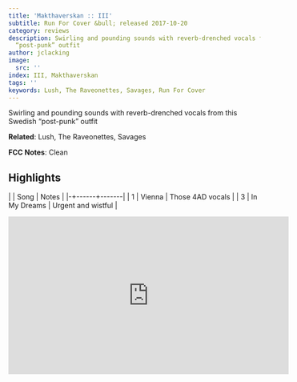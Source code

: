 ```yaml
---
title: 'Makthaverskan :: III'
subtitle: Run For Cover &bull; released 2017-10-20
category: reviews
description: Swirling and pounding sounds with reverb-drenched vocals from this Swedish
  “post-punk” outfit
author: jclacking
image:
  src: ''
index: III, Makthaverskan
tags: ''
keywords: Lush, The Raveonettes, Savages, Run For Cover
---
```

Swirling and pounding sounds with reverb-drenched vocals from this Swedish “post-punk” outfit<!--more-->

**Related**: Lush, The Raveonettes, Savages

**FCC Notes**: Clean

## Highlights

| | Song | Notes |
|-+------+-------|
| 1 | Vienna | Those 4AD vocals |
| 3 | In My Dreams | Urgent and wistful |

<div class="tlo-detail-video"><iframe width="560" height="315" src="https://www.youtube.com/embed/DupTtgMhXt8" frameborder="0" allow="autoplay; encrypted-media" allowfullscreen></iframe></div>

